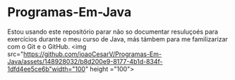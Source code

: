 # Programas-Em-Java

Estou usando este repositório parar não so documentar resuluçoés para exercícios durante o meu curso de Java, más támbem para me familizarizar com o Git e o GitHub. 
<img src="https://github.com/joaoCesarV/Programas-Em-Java/assets/148928032/b8d200e9-8177-4b1d-834f-1dfd4ee5ce6b"width="100" height ="100">
